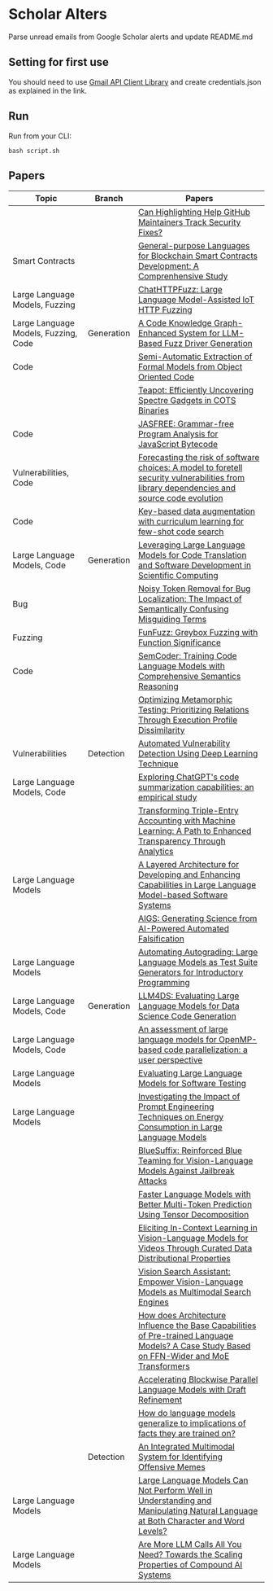 # Scholar Alters
Parse unread emails from Google Scholar alerts and update README.md

## Setting for first use
You should need to use [Gmail API Client Library](https://developers.google.com/gmail/api/quickstart/python) and create
credentials.json as explained in the link.

## Run
Run from your CLI:
```
bash script.sh
```
## Papers

| Topic | Branch | Papers |
| --- | --- | --- |
|  |  | [Can Highlighting Help GitHub Maintainers Track Security Fixes?](https://scholar.google.com/scholar_url?url=https://arxiv.org/pdf/2411.11646&hl=en&sa=X&d=3293673239325102250&ei=Hm1BZ66SOPzNy9YP2N7HqAo&scisig=AFWwaeZgjQpXirny-3HQm6Cf4U1b&oi=scholaralrt&hist=apJ4fD8AAAAJ:1878193813677419122:AFWwaebnAK6dY8A06r0yyM87AWUg&html=&pos=0&folt=cit) |
| Smart Contracts |  | [General-purpose Languages for Blockchain Smart Contracts Development: A Comprenhensive Study](https://scholar.google.com/scholar_url?url=https://ieeexplore.ieee.org/iel8/6287639/6514899/10749761.pdf&hl=vi&sa=X&d=16050349552451441653&ei=H21BZ7LtC-3Iy9YPxOOLgAs&scisig=AFWwaeY6gV_F7h8oTgKtZXB46MGM&oi=scholaralrt&hist=apJ4fD8AAAAJ:16065687014273664109:AFWwaeYpvD7V4gPm0ywHhNT6YvSk&html=&pos=0&folt=rel) |
| Large Language Models, Fuzzing |  | [ChatHTTPFuzz: Large Language Model-Assisted IoT HTTP Fuzzing](https://scholar.google.com/scholar_url?url=https://arxiv.org/pdf/2411.11929&hl=en&sa=X&d=6909934228630328248&ei=Hm1BZ-WGO--Vy9YPubC3QQ&scisig=AFWwaeYr0NYMAprU0OOvBssoY4m2&oi=scholaralrt&hist=apJ4fD8AAAAJ:5778505219825515303:AFWwaeaDDOggOneW-z6K3HLjAzuP&html=&pos=0&folt=cit) |
| Large Language Models, Fuzzing, Code | Generation | [A Code Knowledge Graph-Enhanced System for LLM-Based Fuzz Driver Generation](https://scholar.google.com/scholar_url?url=https://arxiv.org/pdf/2411.11532&hl=en&sa=X&d=1617574686924343898&ei=Hm1BZ-WGO--Vy9YPubC3QQ&scisig=AFWwaeZZP_OIeoV2QvuUIZcVToVe&oi=scholaralrt&hist=apJ4fD8AAAAJ:5778505219825515303:AFWwaeaDDOggOneW-z6K3HLjAzuP&html=&pos=1&folt=cit) |
| Code |  | [Semi-Automatic Extraction of Formal Models from Object Oriented Code](https://scholar.google.com/scholar_url?url=https://arxiv.org/pdf/2411.12386&hl=en&sa=X&d=995175233474988093&ei=Hm1BZ-WGO--Vy9YPubC3QQ&scisig=AFWwaebN30Ez9WooXLFmd7QSCmSS&oi=scholaralrt&hist=apJ4fD8AAAAJ:5778505219825515303:AFWwaeaDDOggOneW-z6K3HLjAzuP&html=&pos=2&folt=cit) |
|  |  | [Teapot: Efficiently Uncovering Spectre Gadgets in COTS Binaries](https://scholar.google.com/scholar_url?url=https://arxiv.org/pdf/2411.11624&hl=en&sa=X&d=7158314765879729320&ei=Hm1BZ-WGO--Vy9YPubC3QQ&scisig=AFWwaeY59DPBg0T982HtGpeDjQzj&oi=scholaralrt&hist=apJ4fD8AAAAJ:5778505219825515303:AFWwaeaDDOggOneW-z6K3HLjAzuP&html=&pos=3&folt=cit) |
| Code |  | [JASFREE: Grammar-free Program Analysis for JavaScript Bytecode](https://scholar.google.com/scholar_url?url=https://csslab-ustc.github.io/publications/2024/js-free.pdf&hl=en&sa=X&d=1334066114179895935&ei=Hm1BZ-WGO--Vy9YPubC3QQ&scisig=AFWwaebZk3pgL0QnuqEubrlS3XAH&oi=scholaralrt&hist=apJ4fD8AAAAJ:5778505219825515303:AFWwaeaDDOggOneW-z6K3HLjAzuP&html=&pos=4&folt=cit) |
| Vulnerabilities, Code |  | [Forecasting the risk of software choices: A model to foretell security vulnerabilities from library dependencies and source code evolution](https://scholar.google.com/scholar_url?url=https://arxiv.org/pdf/2411.11202&hl=en&sa=X&d=4172264808905645619&ei=H21BZ-PNAa-Wy9YP1oK3mAc&scisig=AFWwaeYbuDHSoIXx9vo5Z5jMAxv_&oi=scholaralrt&hist=apJ4fD8AAAAJ:8900472388513427833:AFWwaeZM7Y6I9R2ROVLnk31jdyVz&html=&pos=0&folt=rel) |
| Code |  | [Key-based data augmentation with curriculum learning for few-shot code search](https://scholar.google.com/scholar_url?url=https://link.springer.com/article/10.1007/s00521-024-10670-9&hl=en&sa=X&d=10244615768862844623&ei=H21BZ-PNAa-Wy9YP1oK3mAc&scisig=AFWwaeYCMfUlFw57H7owQwq9o165&oi=scholaralrt&hist=apJ4fD8AAAAJ:8900472388513427833:AFWwaeZM7Y6I9R2ROVLnk31jdyVz&html=&pos=1&folt=rel) |
| Large Language Models, Code | Generation | [Leveraging Large Language Models for Code Translation and Software Development in Scientific Computing](https://scholar.google.com/scholar_url?url=https://arxiv.org/pdf/2410.24119%3F&hl=en&sa=X&d=14676838190326759835&ei=H21BZ-PNAa-Wy9YP1oK3mAc&scisig=AFWwaeaTsvNyKd-pHwExgmNIegxn&oi=scholaralrt&hist=apJ4fD8AAAAJ:8900472388513427833:AFWwaeZM7Y6I9R2ROVLnk31jdyVz&html=&pos=2&folt=rel) |
| Bug |  | [Noisy Token Removal for Bug Localization: The Impact of Semantically Confusing Misguiding Terms](https://scholar.google.com/scholar_url?url=https://ieeexplore.ieee.org/iel8/6287639/6514899/10755074.pdf&hl=en&sa=X&d=10773010267169856531&ei=H21BZ-PNAa-Wy9YP1oK3mAc&scisig=AFWwaeankZAX338kBHA_pap4vbjr&oi=scholaralrt&hist=apJ4fD8AAAAJ:8900472388513427833:AFWwaeZM7Y6I9R2ROVLnk31jdyVz&html=&pos=3&folt=rel) |
| Fuzzing |  | [FunFuzz: Greybox Fuzzing with Function Significance](https://scholar.google.com/scholar_url?url=https://dl.acm.org/doi/pdf/10.1145/3702974&hl=en&sa=X&d=7161996206002831477&ei=H21BZ-PNAa-Wy9YP1oK3mAc&scisig=AFWwaeZ6K9wVXpqTek5DFy85qFRL&oi=scholaralrt&hist=apJ4fD8AAAAJ:8900472388513427833:AFWwaeZM7Y6I9R2ROVLnk31jdyVz&html=&pos=4&folt=rel) |
| Code |  | [SemCoder: Training Code Language Models with Comprehensive Semantics Reasoning](https://scholar.google.com/scholar_url?url=https://openreview.net/pdf%3Fid%3DPnlCHQrM69&hl=en&sa=X&d=15289521907244721493&ei=H21BZ-PNAa-Wy9YP1oK3mAc&scisig=AFWwaeawkCvDVGXkHddWP_DWfagK&oi=scholaralrt&hist=apJ4fD8AAAAJ:8900472388513427833:AFWwaeZM7Y6I9R2ROVLnk31jdyVz&html=&pos=5&folt=rel) |
|  |  | [Optimizing Metamorphic Testing: Prioritizing Relations Through Execution Profile Dissimilarity](https://scholar.google.com/scholar_url?url=https://arxiv.org/pdf/2411.09171&hl=en&sa=X&d=2162516536820397623&ei=H21BZ-PNAa-Wy9YP1oK3mAc&scisig=AFWwaeYB0PB_flyOSfCM2QljIpl2&oi=scholaralrt&hist=apJ4fD8AAAAJ:8900472388513427833:AFWwaeZM7Y6I9R2ROVLnk31jdyVz&html=&pos=6&folt=rel) |
| Vulnerabilities | Detection | [Automated Vulnerability Detection Using Deep Learning Technique](https://scholar.google.com/scholar_url?url=https://arxiv.org/pdf/2410.21968&hl=en&sa=X&d=15933333726158545780&ei=H21BZ9exCtyj6rQPg__02QQ&scisig=AFWwaeZ4CZrfEvMe5M5Ovm-lBTrq&oi=scholaralrt&hist=apJ4fD8AAAAJ:15725322226479601129:AFWwaeYp-8wbw5OHTjoCHLP43E0V&html=&pos=0&folt=rel) |
| Large Language Models, Code |  | [Exploring ChatGPT's code summarization capabilities: an empirical study](https://scholar.google.com/scholar_url?url=https://www.spiedigitallibrary.org/conference-proceedings-of-spie/13403/134032I/Exploring-ChatGPTs-code-summarization-capabilities-an-empirical-study/10.1117/12.3051717.short&hl=en&sa=X&d=8431631256476586381&ei=Hm1BZ97LPMak6rQPkq38qAg&scisig=AFWwaeYLYmIL0-Y3Ighg3QFvIeiA&oi=scholaralrt&hist=apJ4fD8AAAAJ:6234092987365270793:AFWwaeZHIN6aK_iU38VPuuMoYcVu&html=&pos=0&folt=rel) |
|  |  | [Transforming Triple-Entry Accounting with Machine Learning: A Path to Enhanced Transparency Through Analytics](https://scholar.google.com/scholar_url?url=https://www.researchgate.net/profile/Abraham-Weinberg/publication/385930666_Transforming_Triple-Entry_Accounting_with_Machine_Learning_A_Path_to_Enhanced_Transparency_Through_Analytics/links/673c390e88177c79e831525e/Transforming-Triple-Entry-Accounting-with-Machine-Learning-A-Path-to-Enhanced-Transparency-Through-Analytics.pdf&hl=en&sa=X&d=10722803318621013653&ei=H21BZ_eOA8Gq6rQPy9O3-Q4&scisig=AFWwaeYatmuFrJyup7NuDE7BIYs4&oi=scholaralrt&hist=apJ4fD8AAAAJ:10695555881282652625:AFWwaeakbu5Ta3HmdjfVean1AXL4&html=&pos=1&folt=cit) |
| Large Language Models |  | [A Layered Architecture for Developing and Enhancing Capabilities in Large Language Model-based Software Systems](https://scholar.google.com/scholar_url?url=https://arxiv.org/pdf/2411.12357&hl=en&sa=X&d=120375189462838997&ei=H21BZ8ySDeG86rQP-4Db8Qo&scisig=AFWwaebw0ILAMMtkMII_C7v0sGUP&oi=scholaralrt&hist=apJ4fD8AAAAJ:16237994392044955269:AFWwaebaLgrVcMkfKx1Gjt1mqPQn&html=&pos=0&folt=cit) |
|  |  | [AIGS: Generating Science from AI-Powered Automated Falsification](https://scholar.google.com/scholar_url?url=https://arxiv.org/pdf/2411.11910&hl=en&sa=X&d=2265325304356423964&ei=H21BZ8ySDeG86rQP-4Db8Qo&scisig=AFWwaeaM6KAIcQpOauoCdaVMDvXL&oi=scholaralrt&hist=apJ4fD8AAAAJ:16237994392044955269:AFWwaebaLgrVcMkfKx1Gjt1mqPQn&html=&pos=1&folt=cit) |
| Large Language Models |  | [Automating Autograding: Large Language Models as Test Suite Generators for Introductory Programming](https://scholar.google.com/scholar_url?url=https://arxiv.org/pdf/2411.09261&hl=vi&sa=X&d=6181571301321477067&ei=H21BZ8W9BKPBy9YP5qaIiAU&scisig=AFWwaeaVELmq1VetkGnb2jV9fgGP&oi=scholaralrt&hist=apJ4fD8AAAAJ:11355862984917483435:AFWwaeZvT_NNWQMu4_zZrEW644gW&html=&pos=2&folt=rel) |
| Large Language Models, Code | Generation | [LLM4DS: Evaluating Large Language Models for Data Science Code Generation](https://scholar.google.com/scholar_url?url=https://arxiv.org/pdf/2411.11908&hl=vi&sa=X&d=3571262876420508311&ei=H21BZ8W9BKPBy9YP5qaIiAU&scisig=AFWwaeZM9MEbEB_NYApLBM_bwsq8&oi=scholaralrt&hist=apJ4fD8AAAAJ:11355862984917483435:AFWwaeZvT_NNWQMu4_zZrEW644gW&html=&pos=3&folt=rel) |
| Large Language Models, Code |  | [An assessment of large language models for OpenMP-based code parallelization: a user perspective](https://scholar.google.com/scholar_url?url=https://journalofbigdata.springeropen.com/articles/10.1186/s40537-024-01019-z&hl=vi&sa=X&d=13812703000192139092&ei=H21BZ8W9BKPBy9YP5qaIiAU&scisig=AFWwaeZpwZua2b2p2GJgTsdpXsiB&oi=scholaralrt&hist=apJ4fD8AAAAJ:11355862984917483435:AFWwaeZvT_NNWQMu4_zZrEW644gW&html=&pos=4&folt=rel) |
| Large Language Models |  | [Evaluating Large Language Models for Software Testing](https://scholar.google.com/scholar_url?url=https://www.sciencedirect.com/science/article/pii/S0920548924001119&hl=vi&sa=X&d=16139782716714163224&ei=H21BZ8W9BKPBy9YP5qaIiAU&scisig=AFWwaebUCDdu1m1gCMzsGYwxoCYj&oi=scholaralrt&hist=apJ4fD8AAAAJ:11355862984917483435:AFWwaeZvT_NNWQMu4_zZrEW644gW&html=&pos=5&folt=rel) |
| Large Language Models |  | [Investigating the Impact of Prompt Engineering Techniques on Energy Consumption in Large Language Models](https://scholar.google.com/scholar_url?url=https://www.doria.fi/bitstream/handle/10024/190438/moussaid_aicha.pdf%3Fsequence%3D3&hl=en&sa=X&d=713635939801740022&ei=H21BZ8uKBt-uy9YP_77UiA8&scisig=AFWwaeZR8JzKnauz1rLGHsWNDWfK&oi=scholaralrt&hist=apJ4fD8AAAAJ:11486195984023826531:AFWwaebYo-fw1j0PJswL-CdomZqY&html=&pos=0&folt=cit) |
|  |  | [BlueSuffix: Reinforced Blue Teaming for Vision-Language Models Against Jailbreak Attacks](https://scholar.google.com/scholar_url?url=https://arxiv.org/pdf/2410.20971&hl=en&sa=X&d=17825921719920303101&ei=Hm1BZ62uOcCI6rQPnq62wQE&scisig=AFWwaeZncVhBhDFWB-HZ87U7ngej&oi=scholaralrt&hist=apJ4fD8AAAAJ:3096313017463695374:AFWwaeb8R4GEV1B4xk_Cz2b6H7gj&html=&pos=0&folt=rel) |
|  |  | [Faster Language Models with Better Multi-Token Prediction Using Tensor Decomposition](https://scholar.google.com/scholar_url?url=https://arxiv.org/pdf/2410.17765&hl=en&sa=X&d=5014898906984942006&ei=Hm1BZ62uOcCI6rQPnq62wQE&scisig=AFWwaeYUuTf2G4rq14lJJ36s_N6z&oi=scholaralrt&hist=apJ4fD8AAAAJ:3096313017463695374:AFWwaeb8R4GEV1B4xk_Cz2b6H7gj&html=&pos=1&folt=rel) |
|  |  | [Eliciting In-Context Learning in Vision-Language Models for Videos Through Curated Data Distributional Properties](https://scholar.google.com/scholar_url?url=https://aclanthology.org/2024.emnlp-main.1137.pdf&hl=en&sa=X&d=5176018848217723031&ei=Hm1BZ62uOcCI6rQPnq62wQE&scisig=AFWwaeZjVynbDOiNgM5ND_bPTqpz&oi=scholaralrt&hist=apJ4fD8AAAAJ:3096313017463695374:AFWwaeb8R4GEV1B4xk_Cz2b6H7gj&html=&pos=2&folt=rel) |
|  |  | [Vision Search Assistant: Empower Vision-Language Models as Multimodal Search Engines](https://scholar.google.com/scholar_url?url=https://arxiv.org/pdf/2410.21220&hl=en&sa=X&d=18136918452730522494&ei=Hm1BZ62uOcCI6rQPnq62wQE&scisig=AFWwaeYI0O-DnvICYQpDEJ1ZrCbm&oi=scholaralrt&hist=apJ4fD8AAAAJ:3096313017463695374:AFWwaeb8R4GEV1B4xk_Cz2b6H7gj&html=&pos=3&folt=rel) |
|  |  | [How does Architecture Influence the Base Capabilities of Pre-trained Language Models? A Case Study Based on FFN-Wider and MoE Transformers](https://scholar.google.com/scholar_url?url=https://openreview.net/pdf%3Fid%3D67tRrjgzsh&hl=en&sa=X&d=13078570161380630146&ei=Hm1BZ62uOcCI6rQPnq62wQE&scisig=AFWwaebgwbljL9gmYkzCkudOlKGB&oi=scholaralrt&hist=apJ4fD8AAAAJ:3096313017463695374:AFWwaeb8R4GEV1B4xk_Cz2b6H7gj&html=&pos=4&folt=rel) |
|  |  | [Accelerating Blockwise Parallel Language Models with Draft Refinement](https://scholar.google.com/scholar_url?url=https://openreview.net/pdf%3Fid%3DKT6F5Sw0eg&hl=en&sa=X&d=18375017579044240923&ei=Hm1BZ62uOcCI6rQPnq62wQE&scisig=AFWwaeb_4I1STgj0KmHx5o1tyN0B&oi=scholaralrt&hist=apJ4fD8AAAAJ:3096313017463695374:AFWwaeb8R4GEV1B4xk_Cz2b6H7gj&html=&pos=5&folt=rel) |
|  |  | [How do language models generalize to implications of facts they are trained on?](https://scholar.google.com/scholar_url?url=https://jiahai-feng.github.io/extractive_structures.pdf&hl=en&sa=X&d=10422739941726805330&ei=Hm1BZ62uOcCI6rQPnq62wQE&scisig=AFWwaea_uulTd13oa8cnst8j5fNY&oi=scholaralrt&hist=apJ4fD8AAAAJ:3096313017463695374:AFWwaeb8R4GEV1B4xk_Cz2b6H7gj&html=&pos=6&folt=rel) |
|  | Detection | [An Integrated Multimodal System for Identifying Offensive Memes](https://scholar.google.com/scholar_url?url=https://www.preprints.org/frontend/manuscript/161fe15845f6317673673169397209df/download_pub&hl=en&sa=X&d=3815433238584210686&ei=Hm1BZ62uOcCI6rQPnq62wQE&scisig=AFWwaeZcNofHKoAiVUsNuuhjShYH&oi=scholaralrt&hist=apJ4fD8AAAAJ:3096313017463695374:AFWwaeb8R4GEV1B4xk_Cz2b6H7gj&html=&pos=7&folt=rel) |
| Large Language Models |  | [Large Language Models Can Not Perform Well in Understanding and Manipulating Natural Language at Both Character and Word Levels?](https://scholar.google.com/scholar_url?url=https://aclanthology.org/2024.findings-emnlp.691.pdf&hl=en&sa=X&d=2854447779221126501&ei=Hm1BZ62uOcCI6rQPnq62wQE&scisig=AFWwaeZCKLYsGp3eaMy0Z3MEPsT-&oi=scholaralrt&hist=apJ4fD8AAAAJ:3096313017463695374:AFWwaeb8R4GEV1B4xk_Cz2b6H7gj&html=&pos=8&folt=rel) |
| Large Language Models |  | [Are More LLM Calls All You Need? Towards the Scaling Properties of Compound AI Systems](https://scholar.google.com/scholar_url?url=https://openreview.net/pdf%3Fid%3Dm5106RRLgx&hl=en&sa=X&d=16733127421636829449&ei=Hm1BZ62uOcCI6rQPnq62wQE&scisig=AFWwaea1c2rlSmCH9hNrffqGpxPW&oi=scholaralrt&hist=apJ4fD8AAAAJ:3096313017463695374:AFWwaeb8R4GEV1B4xk_Cz2b6H7gj&html=&pos=9&folt=rel) |
